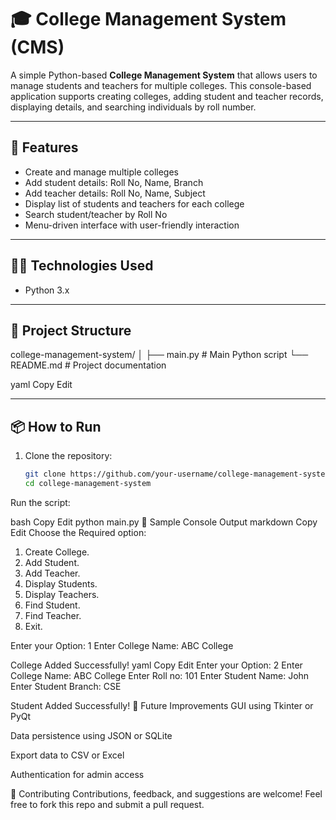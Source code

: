 # 🎓 College Management System (CMS)

A simple Python-based **College Management System** that allows users to manage students and teachers for multiple colleges. This console-based application supports creating colleges, adding student and teacher records, displaying details, and searching individuals by roll number.

---

## 🚀 Features

- Create and manage multiple colleges
- Add student details: Roll No, Name, Branch
- Add teacher details: Roll No, Name, Subject
- Display list of students and teachers for each college
- Search student/teacher by Roll No
- Menu-driven interface with user-friendly interaction

---

## 🧑‍💻 Technologies Used

- Python 3.x

---

## 📁 Project Structure

college-management-system/ │ ├── main.py # Main Python script └── README.md # Project documentation

yaml
Copy
Edit

---

## 📦 How to Run

1. Clone the repository:
   ```bash
   git clone https://github.com/your-username/college-management-system.git
   cd college-management-system
Run the script:

bash
Copy
Edit
python main.py
🧾 Sample Console Output
markdown
Copy
Edit
Choose the Required option:
1. Create College.
2. Add Student.
3. Add Teacher.
4. Display Students.
5. Display Teachers.
6. Find Student.
7. Find Teacher.
8. Exit.

Enter your Option: 1
Enter College Name: ABC College

College Added Successfully!
yaml
Copy
Edit
Enter your Option: 2
Enter College Name: ABC College
Enter Roll no: 101
Enter Student Name: John
Enter Student Branch: CSE

Student Added Successfully!
🔮 Future Improvements
GUI using Tkinter or PyQt

Data persistence using JSON or SQLite

Export data to CSV or Excel

Authentication for admin access

🤝 Contributing
Contributions, feedback, and suggestions are welcome! Feel free to fork this repo and submit a pull request.
